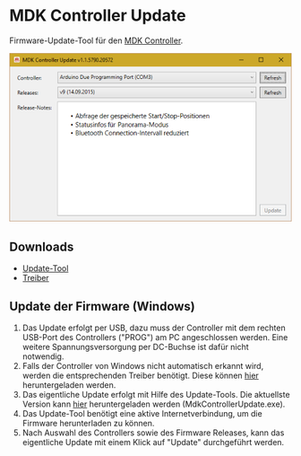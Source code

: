 # MDK Controller Update
Firmware-Update-Tool für den [MDK Controller](https://github.com/milindur/MdkController).

![Screenshot des Update-Tools](https://raw.githubusercontent.com/milindur/MdkControllerUpdate/master/images/mdk-controller-update.png)

## Downloads

* [Update-Tool](https://github.com/milindur/MdkControllerUpdate/releases/download/v1.2/MdkControllerUpdate.exe)
* [Treiber](https://github.com/milindur/MdkControllerUpdate/releases/download/v1.2/drivers.zip)

## Update der Firmware (Windows)

1. Das Update erfolgt per USB, dazu muss der Controller mit dem rechten USB-Port des Controllers ("PROG") am PC angeschlossen werden. Eine weitere Spannungsversorgung per DC-Buchse ist dafür nicht notwendig.
2. Falls der Controller von Windows nicht automatisch erkannt wird, werden die entsprechenden Treiber benötigt.
   Diese können [hier](https://github.com/milindur/MdkControllerUpdate/releases/download/v1.1/drivers.zip) heruntergeladen werden.
3. Das eigentliche Update erfolgt mit Hilfe des Update-Tools. Die aktuellste Version kann [hier](https://github.com/milindur/MdkControllerUpdate/releases) heruntergeladen werden (MdkControllerUpdate.exe).
4. Das Update-Tool benötigt eine aktive Internetverbindung, um die Firmware herunterladen zu können.
5. Nach Auswahl des Controllers sowie des Firmware Releases, kann das eigentliche Update mit einem Klick auf "Update" durchgeführt werden.
